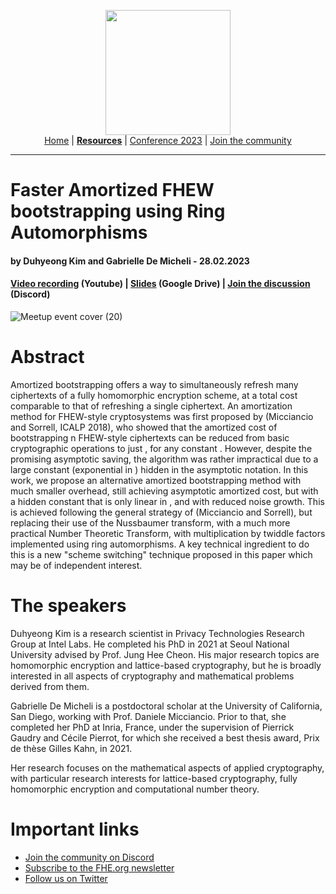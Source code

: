 <!-- Main header navigation -->
<p align="center">
  <img width="200" src="https://user-images.githubusercontent.com/5758427/180978488-db825482-5a58-4c7c-9589-c494a6f0be04.png"><br/>
  <a href="https://fhe-org.github.io">Home</a> | <a href="https://fhe-org.github.io/resources"><b>Resources</b></a> | <a href="https://fhe-org.github.io/conferences/conference-2023/home">Conference 2023</a> | <a href="https://fhe-org.github.io/community">Join the community</a>
</p>
<hr/>
<!-- /Main header navigation -->

# Faster Amortized FHEW bootstrapping using Ring Automorphisms
#### by Duhyeong Kim and Gabrielle De Micheli - 28.02.2023
#### <a href="https://youtu.be/7wNXeLkHmuY">Video recording</a> (Youtube) | <a href="https://drive.google.com/file/d/1FHH3KvbzUwt3z6dvlbfDXPbql42Yxrjz/view?usp=sharing">Slides</a> (Google Drive) | <a href="https://discord.fhe.org">Join the discussion</a> (Discord)

![Meetup event cover (20)](https://user-images.githubusercontent.com/5758427/222270450-8aa5608a-b99b-4211-a400-f522ba92dfd0.png)

# Abstract
Amortized bootstrapping offers a way to simultaneously refresh many ciphertexts of a fully homomorphic encryption scheme, at a total cost comparable to that of refreshing a single ciphertext. An amortization method for FHEW-style cryptosystems was first proposed by (Micciancio and Sorrell, ICALP 2018), who showed that the amortized cost of bootstrapping n FHEW-style ciphertexts can be reduced from basic cryptographic operations to just , for any constant . However, despite the promising asymptotic saving, the algorithm was rather impractical due to a large constant (exponential in ) hidden in the asymptotic notation. In this work, we propose an alternative amortized bootstrapping method with much smaller overhead, still achieving asymptotic amortized cost, but with a hidden constant that is only linear in , and with reduced noise growth. This is achieved following the general strategy of (Micciancio and Sorrell), but replacing their use of the Nussbaumer transform, with a much more practical Number Theoretic Transform, with multiplication by twiddle factors implemented using ring automorphisms. A key technical ingredient to do this is a new "scheme switching" technique proposed in this paper which may be of independent interest.

# The speakers
Duhyeong Kim is a research scientist in Privacy Technologies Research Group at Intel Labs. He completed his PhD in 2021 at Seoul National University advised by Prof. Jung Hee Cheon. His major research topics are homomorphic encryption and lattice-based cryptography, but he is broadly interested in all aspects of cryptography and mathematical problems derived from them.

Gabrielle De Micheli is a postdoctoral scholar at the University of California, San Diego, working with Prof. Daniele Micciancio. Prior to that, she completed her PhD at Inria, France, under the supervision of Pierrick Gaudry and Cécile Pierrot, for which she received a best thesis award, Prix de thèse Gilles Kahn, in 2021.

Her research focuses on the mathematical aspects of applied cryptography, with particular research interests for lattice-based cryptography, fully homomorphic encryption and computational number theory.
# Important links
- <a href="https://discord.fhe.org">Join the community on Discord</a>
- <a href="https://fheorg.substack.com">Subscribe to the FHE.org newsletter</a>
- <a href="https://twitter.com/fhe_org">Follow us on Twitter</a>
